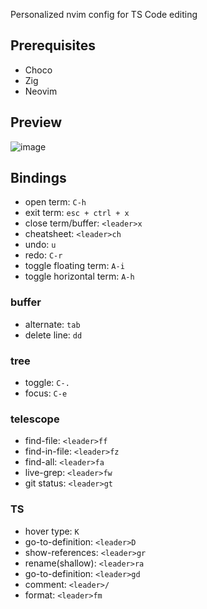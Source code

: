 Personalized nvim config for TS Code editing

## Prerequisites

- Choco
- Zig
- Neovim

## Preview

![image](https://github.com/GustavEikaas/nvim-config/assets/46537983/d0ee4e05-8ba1-43f7-8da3-e43a8c7c3e12)

## Bindings

- open term: `C-h`
- exit term: `esc + ctrl + x`
- close term/buffer: `<leader>x`
- cheatsheet: `<leader>ch`
- undo: `u`
- redo: `C-r`
- toggle floating term: `A-i`
- toggle horizontal term: `A-h`

### buffer

- alternate: `tab`
- delete line: `dd`

### tree

- toggle: `C-.`
- focus: `C-e`

### telescope

- find-file: `<leader>ff`
- find-in-file: `<leader>fz`
- find-all: `<leader>fa`
- live-grep: `<leader>fw`
- git status: `<leader>gt`

### TS

- hover type: `K`
- go-to-definition: `<leader>D`
- show-references: `<leader>gr`
- rename(shallow): `<leader>ra`
- go-to-definition: `<leader>gd`
- comment: `<leader>/`
- format: `<leader>fm`
